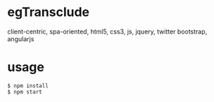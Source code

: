 egTransclude
======

client-centric, spa-oriented, html5, css3, js, jquery, twitter bootstrap, angularjs

usage
======

    $ npm install
    $ npm start
